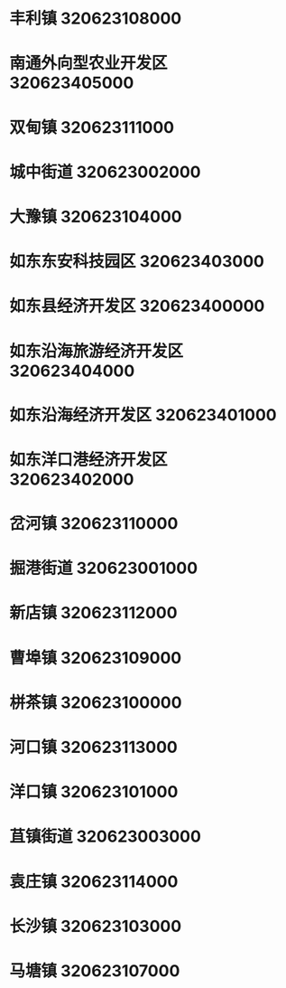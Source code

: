 # 丰利镇 320623108000
# 南通外向型农业开发区 320623405000
# 双甸镇 320623111000
# 城中街道 320623002000
# 大豫镇 320623104000
# 如东东安科技园区 320623403000
# 如东县经济开发区 320623400000
# 如东沿海旅游经济开发区 320623404000
# 如东沿海经济开发区 320623401000
# 如东洋口港经济开发区 320623402000
# 岔河镇 320623110000
# 掘港街道 320623001000
# 新店镇 320623112000
# 曹埠镇 320623109000
# 栟茶镇 320623100000
# 河口镇 320623113000
# 洋口镇 320623101000
# 苴镇街道 320623003000
# 袁庄镇 320623114000
# 长沙镇 320623103000
# 马塘镇 320623107000
